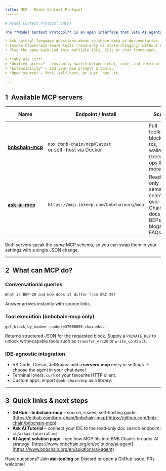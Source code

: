 ```yaml
---
title: MCP - Model Context Protocol
------

# Model Context Protocol (MCP)

The **Model Context Protocol** is an open interface that lets AI agents and developer tools share a rich execution context. In practice, that means you can:

* Ask natural‑language questions about on‑chain data or documentation.
* Invoke blockchain‑aware tools (read‑only or state‑changing) without manual RPC calls.
* Plug the same back‑end into multiple IDEs, CLIs or chat front‑ends.

> **Why use it?**
> *Unified access* – instantly switch between chat, code, and terminal workflows.
> *Extensibility* – add your own prompts & tools.
> *Open source* – fork, self‑host, or just `npx` it.

---
```


## 1 Available MCP servers

| Name                                                          | Endpoint / Install                                      | Scope                                                             | Typical usage                                                       |
| ------------------------------------------------------------- | ------------------------------------------------------- | ----------------------------------------------------------------- | ------------------------------------------------------------------- |
| [**bnbchain‑mcp**](https://github.com/bnb-chain/bnbchain-mcp) | `npx @bnb-chain/mcp@latest`<br/>or self-host via Docker | Full toolkit: blocks, txs, wallets, Greenfield ops & more         | Build, test, or automate on-chain actions from your IDE or scripts. |
| [**ask‑ai‑mcp**](ai/askai-tutorial.md)                        | `https://mcp.inkeep.com/bnbchainorg/mcp`                | Read-only semantic search over BNB Chain docs, BEPs, blogs & FAQs | Quick answers in chat panes or command palettes.                    |

Both servers speak the *same* MCP schema, so you can swap them in your settings with a single JSON change.

---

## 2 What can MCP do?

### Conversational queries

```text
What is BEP‑20 and how does it differ from ERC‑20?
```

Answer arrives instantly with source links.

### Tool execution (bnbchain‑mcp only)

```text
get_block_by_number number=37000000 chain=bsc
```

Returns structured JSON for the requested block. Supply a `PRIVATE_KEY` to unlock write‑capable tools such as `transfer_erc20` or `write_contract`.

### IDE‑agnostic integration

* VS Code, Cursor, JetBrains: add a **servers.mcp** entry in settings → choose the agent in your chat panel.
* Terminal lovers: `curl` or your favourite HTTP client.
* Custom apps: import `@bnb-chain/mcp` as a library.

---

## 3 Quick links & next steps

* **GitHub – bnbchain‑mcp** – source, issues, self‑hosting guide: [https://github.com/bnb-chain/bnbchain-mcp](https://github.com/bnb-chain/bnbchain-mcp)
* **Ask AI Tutorial** – connect your IDE to the read‑only doc search endpoint: `ai/askai-tutorial.md`
* **AI Agent solution page** – see how MCP fits into BNB Chain’s broader AI strategy: [https://www.bnbchain.org/en/solutions/ai-agent](https://www.bnbchain.org/en/solutions/ai-agent)

Have questions? Join **#ai‑tooling** on Discord or open a GitHub issue. PRs welcome!
